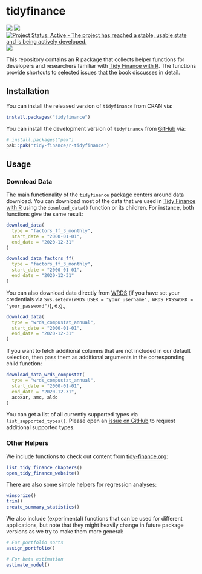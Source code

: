 
<!-- README.md is generated from README.Rmd. Please edit that file -->

# tidyfinance

<!-- badges: start -->

[![](https://www.r-pkg.org/badges/version/tidyfinance)](https://cran.r-project.org/package=tidyfinance)
[![](http://cranlogs.r-pkg.org/badges/grand-total/tidyfinance)](https://cran.r-project.org/package=tidyfinance)
[![Project Status: Active - The project has reached a stable, usable
state and is being actively
developed.](https://www.repostatus.org/badges/latest/active.svg)](https://www.repostatus.org/#active)
[![](https://img.shields.io/badge/devel%20version-0.2.1.9000-blue.svg)](https://github.com/tidy-finance/r-tidyfinance)
<!-- badges: end -->

This repository contains an R package that collects helper functions for
developers and researchers familiar with [Tidy Finance with
R](https://www.tidy-finance.org/r/index.html). The functions provide
shortcuts to selected issues that the book discusses in detail.

## Installation

You can install the released version of `tidyfinance` from CRAN via:

``` r
install.packages("tidyfinance")
```

You can install the development version of `tidyfinance` from
[GitHub](https://github.com/tidy-finance/r-tidyfinance) via:

``` r
# install.packages("pak")
pak::pak("tidy-finance/r-tidyfinance")
```

## Usage

### Download Data

The main functionality of the `tidyfinance` package centers around data
download. You can download most of the data that we used in [Tidy
Finance with R](https://www.tidy-finance.org/r/index.html) using the
`download_data()` function or its children. For instance, both functions
give the same result:

``` r
download_data(
  type = "factors_ff_3_monthly", 
  start_date = "2000-01-01", 
  end_date = "2020-12-31"
)

download_data_factors_ff(
  type = "factors_ff_3_monthly", 
  start_date = "2000-01-01", 
  end_date = "2020-12-31"
)
```

You can also download data directly from
[WRDS](https://www.tidy-finance.org/r/wrds-crsp-and-compustat.html) (if
you have set your credentials via
`Sys.setenv(WRDS_USER = "your_username", WRDS_PASSWORD = "your_password")`),
e.g.,

``` r
download_data(
  type = "wrds_compustat_annual", 
  start_date = "2000-01-01", 
  end_date = "2020-12-31"
)
```

If you want to fetch additional columns that are not included in our
default selection, then pass them as additional arguments in the
corresponding child function:

``` r
download_data_wrds_compustat(
  type = "wrds_compustat_annual",  
  start_date = "2000-01-01", 
  end_date = "2020-12-31",
  acoxar, amc, aldo
)
```

You can get a list of all currently supported types via
`list_supported_types()`. Please open an [issue on
GitHub](https://github.com/tidy-finance/r-tidyfinance/issues) to request
additional supported types.

### Other Helpers

We include functions to check out content from
[tidy-finance.org](https://www.tidy-finance.org/r/index.html):

``` r
list_tidy_finance_chapters()
open_tidy_finance_website()
```

There are also some simple helpers for regression analyses:

``` r
winsorize()
trim()
create_summary_statistics()
```

We also include (experimental) functions that can be used for different
applications, but note that they might heavily change in future package
versions as we try to make them more general:

``` r
# For portfolio sorts
assign_portfolio()

# For beta estimation
estimate_model()
```
